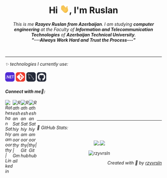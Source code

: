 <h1 align="center">Hi <img src="https://raw.githubusercontent.com/ABSphreak/ABSphreak/master/gifs/Hi.gif" width="30px">, I'm Ruslan</h1>

<p align="center">
  <em>
    This is me <b>Rzayev Ruslan from Azerbaijan</b>. I am studying <b>computer engineering</b> at the Faculty of <b>Information and Telecommunication Technologies</b> of <b>Azerbaijan Technical University</b>.
  <br>
  <b><i>"---Always Work Hard and Trust the Process---"</i></b>
</p>
<br />

---
<summary>
  ✨ technologies I currently use:
</summary>
   <br>
<code><a href="#"><img height="30" src="https://github.com/tandpfun/skill-icons/blob/main/icons/DotNet.svg"></a></code>
<code><a href="#"><img height="30" src="https://github.com/tandpfun/skill-icons/blob/main/icons/Git.svg"></a></code>
<code><a href="#"><img height="30" src="https://github.com/tandpfun/skill-icons/blob/main/icons/MySQL-Dark.svg"></a></code>
<code><a href="#"><img height="30" src="https://github.com/tandpfun/skill-icons/blob/main/icons/Github-Dark.svg"></a></code>
<br>
  
<summary>
  <h4> Connect with me🤝: <h4>
</summary>
  </hr>
  <a href="https://www.linkedin.com/in/ruslan-rzayev-5041b3207/">
   <img align="left" alt=" Ratheshan Sathiyamoorthy | Linkedin" width="24px" src="https://www.vectorlogo.zone/logos/linkedin/linkedin-icon.svg" />
  </a>
  <a href="mailto:rzayevruslan893@gmail.com">
    <img align="left" alt="Ratheshan Sathiyamoorthy | Gmail" width="26px" src="https://www.vectorlogo.zone/logos/gmail/gmail-icon.svg" />
  </a>
  <!--
  <a href="https://www.instagram.com/">
    <img align="left" alt="Ratheshan Sathiyamoorthy | Instagram" width="24px" src="https://www.vectorlogo.zone/logos/instagram/instagram-icon.svg" />
  </a>
-->
   <a href="https://www.facebook.com/ruslan.rzayev.5496/">
    <img align="left" alt="Ratheshan Sathiyamoorthy| Github" width="26px" src="https://www.vectorlogo.zone/logos/facebook/facebook-tile.svg" />
  </a>
   <a href="https://github.com/rzyvrsln">
    <img align="left" alt="Ratheshan Sathiyamoorthy| Github" width="26px" src="https://www.vectorlogo.zone/logos/github/github-tile.svg" />
  </a>
  <br><br><br />
  
---
<summary>
 📔 GitHub Stats:
</summary>
<br />
<p align="center">
  <a href="https://github.com/rzyvrsln">
    <img align="center"  height="175px" src="https://github-readme-stats.vercel.app/api?username=Ratheshan03&show_icons=true&hide_border=true&title_color=94b4a4&amp&icon_color=FFFFFF&amp&text_color=FFFFFF&amp&bg_color=000000&count_private=true&include_all_commits=true"/>
  </a>
  <a href="https://github.com/rzyvrsln">
    <img align="center" height="175px"  src="https://github-readme-stats.vercel.app/api/top-langs/?username=Ratheshan03&text_color=FFFFFF&bg_color=000000&title_color=94b4a4&langs_count=15&layout=compact&hide_border=true" />
  </a>
</p>
  <p align="center"><img align="center" src="https://github-readme-streak-stats.herokuapp.com?user=rzyvrsln&theme=tokyonight_duo&hide_border=true&border_radius=6.2)](https://git.io/streak-stats" alt="rzyvrsln" /></p>

<p align="right" > Created with 🖤 by <a href="https://github.com/rzyvrsln">rzyvrsln</a></p>
<p align="right" > </p>
